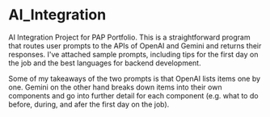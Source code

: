 # AI_Integration
AI Integration Project for PAP Portfolio. This is a straightforward program that routes user prompts to the APIs of OpenAI and Gemini and returns their responses. I've attached sample prompts, including tips for the first day on the job and the best languages for backend development. 

Some of my takeaways of the two prompts is that OpenAI lists items one by one. Gemini on the other hand breaks down items into their own components and go into further detail for each component (e.g. what to do before, during, and afer the first day on the job). 
